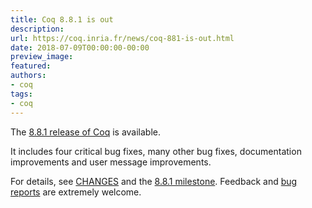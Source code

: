 ```yaml
---
title: Coq 8.8.1 is out
description:
url: https://coq.inria.fr/news/coq-881-is-out.html
date: 2018-07-09T00:00:00-00:00
preview_image:
featured:
authors:
- coq
tags:
- coq
---
```



<p>The <a href="https://github.com/coq/coq/releases/tag/V8.8.1">8.8.1 release of Coq</a> is available.</p>

<p>It includes four critical bug fixes, many other bug fixes, documentation improvements
and user message improvements.</p>

<p>For details, see <a href="https://github.com/coq/coq/blob/V8.8.1/CHANGES">CHANGES</a>
and the <a href="https://github.com/coq/coq/milestone/13?closed=1">8.8.1 milestone</a>.
Feedback and <a href="https://github.com/coq/coq/issues">bug reports</a> are extremely welcome.</p>


 
